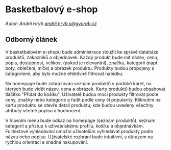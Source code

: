 # Basketbalový e-shop

*Autor: Andrii Hryb <andrii.hryb.s@gyarab.cz>*

## Odborný článek

V basketbalovém e-shopu bude administrace sloužit ke správě databáze produktů, zákazníků a objednávek. Každý produkt bude mít název, cenu, popis, dostupnost, velikost (pokud je relevantní), značku, kategorii (např. boty, oblečení, míče) a obrázek produktu. Produkty budou propojeny s kategoriemi, aby bylo možné efektivně filtrovat nabídku.

Na homepage bude zobrazován seznam produktů v podobě karet, na kterých bude vidět název, cena a obrázek. Karty produktů budou obsahovat tlačítko "Přidat do košíku". Uživatelé budou moci produkty filtrovat podle ceny, značky nebo kategorie a řadit podle ceny či popularity. Kliknutím na kartu produktu se otevře detail produktu, kde budou uvedeny všechny atributy včetně popisu a hodnocení.

V hlavním menu bude odkaz na homepage (seznam produktů), seznam kategorií a přístup k uživatelskému profilu, košíku a objednávkám. Fulltextové vyhledávání umožní uživatelům vyhledávat produkty podle názvu nebo popisu. Uživatelské rozhraní bude intuitivní, s důrazem na rychlou orientaci a snadné nakupování.
